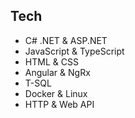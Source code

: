 ## Tech
- C# .NET & ASP.NET
- JavaScript & TypeScript
- HTML & CSS
- Angular & NgRx
- T-SQL
- Docker & Linux
- HTTP & Web API
